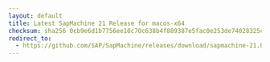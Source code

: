 ```yaml
---
layout: default
title: Latest SapMachine 21 Release for macos-x64
checksum: sha256 0cb9e6d1b7756ee10c70c638b4f889387e5fac0e253de74028325c6ca6807b77
redirect_to:
  - https://github.com/SAP/SapMachine/releases/download/sapmachine-21.0.2/sapmachine-jre-21.0.2_macos-x64_bin.tar.gz
---
```

